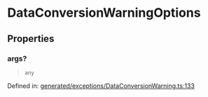 # DataConversionWarningOptions

## Properties

### args?

> `any`

Defined in:  [generated/exceptions/DataConversionWarning.ts:133](https://github.com/transitive-bullshit/scikit-learn-ts/blob/b59c1ff/packages/sklearn/src/generated/exceptions/DataConversionWarning.ts#L133)
